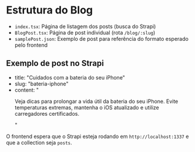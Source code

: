 # Estrutura do Blog

- `index.tsx`: Página de listagem dos posts (busca do Strapi)
- `BlogPost.tsx`: Página de post individual (rota `/blog/:slug`)
- `samplePost.json`: Exemplo de post para referência do formato esperado pelo frontend

## Exemplo de post no Strapi

- title: "Cuidados com a bateria do seu iPhone"
- slug: "bateria-iphone"
- content: "<p>Veja dicas para prolongar a vida útil da bateria do seu iPhone. Evite temperaturas extremas, mantenha o iOS atualizado e utilize carregadores certificados.</p>"

O frontend espera que o Strapi esteja rodando em `http://localhost:1337` e que a collection seja `posts`.
